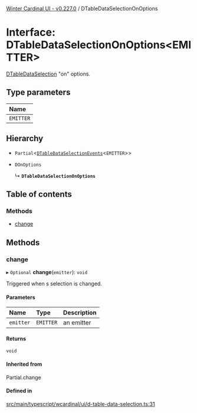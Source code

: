 [Winter Cardinal UI - v0.227.0](../index.md) / DTableDataSelectionOnOptions

# Interface: DTableDataSelectionOnOptions<EMITTER\>

[DTableDataSelection](DTableDataSelection.md) "on" options.

## Type parameters

| Name |
| :------ |
| `EMITTER` |

## Hierarchy

- `Partial`<[`DTableDataSelectionEvents`](DTableDataSelectionEvents.md)<`EMITTER`\>\>

- `DOnOptions`

  ↳ **`DTableDataSelectionOnOptions`**

## Table of contents

### Methods

- [change](DTableDataSelectionOnOptions.md#change)

## Methods

### change

▸ `Optional` **change**(`emitter`): `void`

Triggered when s selection is changed.

#### Parameters

| Name | Type | Description |
| :------ | :------ | :------ |
| `emitter` | `EMITTER` | an emitter |

#### Returns

`void`

#### Inherited from

Partial.change

#### Defined in

[src/main/typescript/wcardinal/ui/d-table-data-selection.ts:31](https://github.com/winter-cardinal/winter-cardinal-ui/blob/v0.227.0/src/main/typescript/wcardinal/ui/d-table-data-selection.ts#L31)
